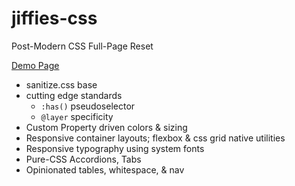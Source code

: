 # jiffies-css

Post-Modern CSS Full-Page Reset

[Demo Page](https://jefri.github.io/jiffies-css)

* sanitize.css base
* cutting edge standards
  * `:has()` pseudoselector
  * `@layer` specificity
* Custom Property driven colors & sizing
* Responsive container layouts; flexbox & css grid native utilities
* Responsive typography using system fonts
* Pure-CSS Accordions, Tabs
* Opinionated tables, whitespace, & nav 
